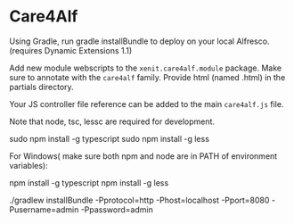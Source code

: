 # Care4Alf

Using Gradle, run gradle installBundle to deploy on your local Alfresco. (requires Dynamic Extensions 1.1)

Add new module webscripts to the `xenit.care4alf.module` package. Make sure to annotate with the `care4alf` family.
Provide html (named <classname>.html) in the partials directory.

Your JS controller file reference can be added to the main `care4alf.js` file.

Note that node, tsc, lessc are required for development.

sudo npm install -g typescript
sudo npm install -g less

For Windows( make sure both npm and node are in PATH of environment variables):

npm install -g typescript
npm install -g less


./gradlew installBundle -Pprotocol=http -Phost=localhost -Pport=8080 -Pusername=admin -Ppassword=admin